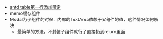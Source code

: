 - [antd table第一行添加固定](https://juejin.cn/post/7046645772527337486)
- memo缓存组件
- Modal为子组件的时候，内部的TextArea依赖于父组件的值，这种情况如何解决
	- 最简单的方法，不封装子组件就行了直接扔到return里面